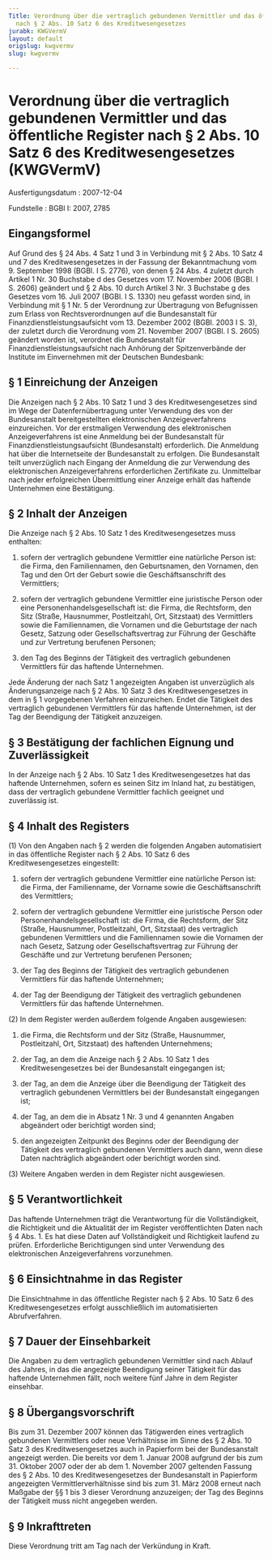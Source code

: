 ```yaml
---
Title: Verordnung über die vertraglich gebundenen Vermittler und das öffentliche Register
  nach § 2 Abs. 10 Satz 6 des Kreditwesengesetzes
jurabk: KWGVermV
layout: default
origslug: kwgvermv
slug: kwgvermv

---
```


# Verordnung über die vertraglich gebundenen Vermittler und das öffentliche Register nach § 2 Abs. 10 Satz 6 des Kreditwesengesetzes (KWGVermV)

Ausfertigungsdatum
:   2007-12-04

Fundstelle
:   BGBl I: 2007, 2785

[^F768771_01_BJNR278500007]:     Diese Verordnung dient der weiteren Umsetzung der Richtlinie
    2004/39/EG des Europäischen Parlaments und des Rates vom 21. April
    2004 über Märkte für Finanzinstrumente, zur Änderung der Richtlinien
    85/611/EWG und 93/6/EWG des Rates und der Richtlinie 2000/12/EG des
    Europäischen Parlaments und des Rates und zur Aufhebung der Richtlinie
    93/22/EWG des Rates (ABl. EU Nr. L 145 S. 1, 2005 Nr. L 45 S. 18),
    zuletzt geändert durch Artikel 3 der Richtlinie 2007/44/EG des
    Europäischen Parlaments und des Rates vom 5. September 2007 (ABl. EU
    Nr. L 247 S. 1).

## Eingangsformel

Auf Grund des § 24 Abs. 4 Satz 1 und 3 in Verbindung mit § 2 Abs. 10
Satz 4 und 7 des Kreditwesengesetzes in der Fassung der Bekanntmachung
vom 9. September 1998 (BGBl. I S. 2776), von denen § 24 Abs. 4 zuletzt
durch Artikel 1 Nr. 30 Buchstabe d des Gesetzes vom 17. November 2006
(BGBl. I S. 2606) geändert und § 2 Abs. 10 durch Artikel 3 Nr. 3
Buchstabe g des Gesetzes vom 16. Juli 2007 (BGBl. I S. 1330) neu
gefasst worden sind, in Verbindung mit § 1 Nr. 5 der Verordnung zur
Übertragung von Befugnissen zum Erlass von Rechtsverordnungen auf die
Bundesanstalt für Finanzdienstleistungsaufsicht vom 13. Dezember 2002
(BGBl. 2003 I S. 3), der zuletzt durch die Verordnung vom 21. November
2007 (BGBl. I S. 2605) geändert worden ist, verordnet die
Bundesanstalt für Finanzdienstleistungsaufsicht nach Anhörung der
Spitzenverbände der Institute im Einvernehmen mit der Deutschen
Bundesbank:

## § 1 Einreichung der Anzeigen

Die Anzeigen nach § 2 Abs. 10 Satz 1 und 3 des Kreditwesengesetzes
sind im Wege der Datenfernübertragung unter Verwendung des von der
Bundesanstalt bereitgestellten elektronischen Anzeigeverfahrens
einzureichen. Vor der erstmaligen Verwendung des elektronischen
Anzeigeverfahrens ist eine Anmeldung bei der Bundesanstalt für
Finanzdienstleistungsaufsicht (Bundesanstalt) erforderlich. Die
Anmeldung hat über die Internetseite der Bundesanstalt zu erfolgen.
Die Bundesanstalt teilt unverzüglich nach Eingang der Anmeldung die
zur Verwendung des elektronischen Anzeigeverfahrens erforderlichen
Zertifikate zu. Unmittelbar nach jeder erfolgreichen Übermittlung
einer Anzeige erhält das haftende Unternehmen eine Bestätigung.

## § 2 Inhalt der Anzeigen

Die Anzeige nach § 2 Abs. 10 Satz 1 des Kreditwesengesetzes muss
enthalten:

1.  sofern der vertraglich gebundene Vermittler eine natürliche Person
    ist: die Firma, den Familiennamen, den Geburtsnamen, den Vornamen, den
    Tag und den Ort der Geburt sowie die Geschäftsanschrift des
    Vermittlers;


2.  sofern der vertraglich gebundene Vermittler eine juristische Person
    oder eine Personenhandelsgesellschaft ist: die Firma, die Rechtsform,
    den Sitz (Straße, Hausnummer, Postleitzahl, Ort, Sitzstaat) des
    Vermittlers sowie die Familiennamen, die Vornamen und die Geburtstage
    der nach Gesetz, Satzung oder Gesellschaftsvertrag zur Führung der
    Geschäfte und zur Vertretung berufenen Personen;


3.  den Tag des Beginns der Tätigkeit des vertraglich gebundenen
    Vermittlers für das haftende Unternehmen.



Jede Änderung der nach Satz 1 angezeigten Angaben ist unverzüglich als
Änderungsanzeige nach § 2 Abs. 10 Satz 3 des Kreditwesengesetzes in
dem in § 1 vorgegebenen Verfahren einzureichen. Endet die Tätigkeit
des vertraglich gebundenen Vermittlers für das haftende Unternehmen,
ist der Tag der Beendigung der Tätigkeit anzuzeigen.

## § 3 Bestätigung der fachlichen Eignung und Zuverlässigkeit

In der Anzeige nach § 2 Abs. 10 Satz 1 des Kreditwesengesetzes hat das
haftende Unternehmen, sofern es seinen Sitz im Inland hat, zu
bestätigen, dass der vertraglich gebundene Vermittler fachlich
geeignet und zuverlässig ist.

## § 4 Inhalt des Registers

(1) Von den Angaben nach § 2 werden die folgenden Angaben
automatisiert in das öffentliche Register nach § 2 Abs. 10 Satz 6 des
Kreditwesengesetzes eingestellt:

1.  sofern der vertraglich gebundene Vermittler eine natürliche Person
    ist: die Firma, der Familienname, der Vorname sowie die
    Geschäftsanschrift des Vermittlers;


2.  sofern der vertraglich gebundene Vermittler eine juristische Person
    oder Personenhandelsgesellschaft ist: die Firma, die Rechtsform, der
    Sitz (Straße, Hausnummer, Postleitzahl, Ort, Sitzstaat) des
    vertraglich gebundenen Vermittlers und die Familiennamen sowie die
    Vornamen der nach Gesetz, Satzung oder Gesellschaftsvertrag zur
    Führung der Geschäfte und zur Vertretung berufenen Personen;


3.  der Tag des Beginns der Tätigkeit des vertraglich gebundenen
    Vermittlers für das haftende Unternehmen;


4.  der Tag der Beendigung der Tätigkeit des vertraglich gebundenen
    Vermittlers für das haftende Unternehmen.




(2) In dem Register werden außerdem folgende Angaben ausgewiesen:

1.  die Firma, die Rechtsform und der Sitz (Straße, Hausnummer,
    Postleitzahl, Ort, Sitzstaat) des haftenden Unternehmens;


2.  der Tag, an dem die Anzeige nach § 2 Abs. 10 Satz 1 des
    Kreditwesengesetzes bei der Bundesanstalt eingegangen ist;


3.  der Tag, an dem die Anzeige über die Beendigung der Tätigkeit des
    vertraglich gebundenen Vermittlers bei der Bundesanstalt eingegangen
    ist;


4.  der Tag, an dem die in Absatz 1 Nr. 3 und 4 genannten Angaben
    abgeändert oder berichtigt worden sind;


5.  den angezeigten Zeitpunkt des Beginns oder der Beendigung der
    Tätigkeit des vertraglich gebundenen Vermittlers auch dann, wenn diese
    Daten nachträglich abgeändert oder berichtigt worden sind.




(3) Weitere Angaben werden in dem Register nicht ausgewiesen.

## § 5 Verantwortlichkeit

Das haftende Unternehmen trägt die Verantwortung für die
Vollständigkeit, die Richtigkeit und die Aktualität der im Register
veröffentlichten Daten nach § 4 Abs. 1. Es hat diese Daten auf
Vollständigkeit und Richtigkeit laufend zu prüfen. Erforderliche
Berichtigungen sind unter Verwendung des elektronischen
Anzeigeverfahrens vorzunehmen.

## § 6 Einsichtnahme in das Register

Die Einsichtnahme in das öffentliche Register nach § 2 Abs. 10 Satz 6
des Kreditwesengesetzes erfolgt ausschließlich im automatisierten
Abrufverfahren.

## § 7 Dauer der Einsehbarkeit

Die Angaben zu dem vertraglich gebundenen Vermittler sind nach Ablauf
des Jahres, in das die angezeigte Beendigung seiner Tätigkeit für das
haftende Unternehmen fällt, noch weitere fünf Jahre in dem Register
einsehbar.

## § 8 Übergangsvorschrift

Bis zum 31. Dezember 2007 können das Tätigwerden eines vertraglich
gebundenen Vermittlers oder neue Verhältnisse im Sinne des § 2 Abs. 10
Satz 3 des Kreditwesengesetzes auch in Papierform bei der
Bundesanstalt angezeigt werden. Die bereits vor dem 1. Januar 2008
aufgrund der bis zum 31. Oktober 2007 oder der ab dem 1. November 2007
geltenden Fassung des § 2 Abs. 10 des Kreditwesengesetzes der
Bundesanstalt in Papierform angezeigten Vermittlerverhältnisse sind
bis zum 31. März 2008 erneut nach Maßgabe der §§ 1 bis 3 dieser
Verordnung anzuzeigen; der Tag des Beginns der Tätigkeit muss nicht
angegeben werden.

## § 9 Inkrafttreten

Diese Verordnung tritt am Tag nach der Verkündung in Kraft.

